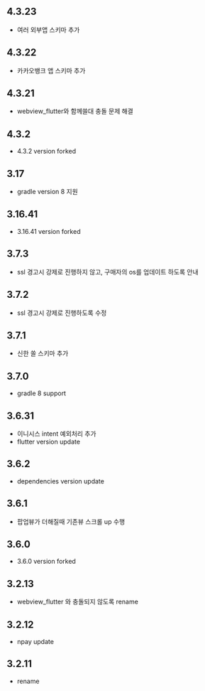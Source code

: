 ## 4.3.23
* 여러 외부앱 스키마 추가

## 4.3.22
* 카카오뱅크 앱 스키마 추가

## 4.3.21
* webview_flutter와 함께쓸대 충돌 문제 해결 

## 4.3.2

* 4.3.2 version forked

## 3.17
* gradle version 8 지원

## 3.16.41
* 3.16.41 version forked

## 3.7.3
* ssl 경고시 강제로 진행하지 않고, 구매자의 os를 업데이트 하도록 안내

## 3.7.2
* ssl 경고시 강제로 진행하도록 수정

## 3.7.1
* 신한 쏠 스키마 추가

## 3.7.0
* gradle 8 support

## 3.6.31
* 이니시스 intent 예외처리 추가
* flutter version update

## 3.6.2
* dependencies version update

## 3.6.1
* 팝업뷰가 더해질때 기존뷰 스크롤 up 수행

## 3.6.0
* 3.6.0 version forked

## 3.2.13
* webview_flutter 와 충돌되지 않도록 rename

## 3.2.12
* npay update

## 3.2.11
* rename 

